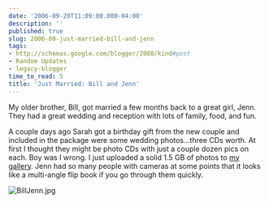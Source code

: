 ```yaml
---
date: '2006-09-20T11:09:00.000-04:00'
description: ''
published: true
slug: 2006-09-just-married-bill-and-jenn
tags:
- http://schemas.google.com/blogger/2008/kind#post
- Random Updates
- legacy-blogger
time_to_read: 5
title: 'Just Married: Bill and Jenn'
---
```


My older brother, Bill, got married a few months back to a great girl, Jenn. They had a great wedding and reception with lots of family, food, and fun.

A couple days ago Sarah got a birthday gift from the new couple and included in the package were some wedding photos...three CDs worth. At first I thought they might be photo CDs with just a couple dozen pics on each. Boy was I wrong. I just uploaded a solid 1.5 GB of photos to <a href="http://www.wassupy.com/gallery2/v/WeddingBillJenn/">my gallery</a>. Jenn had so many people with cameras at some points that it looks like a multi-angle flip book if you go through them quickly.



![BillJenn.jpg](BillJenn.jpg)